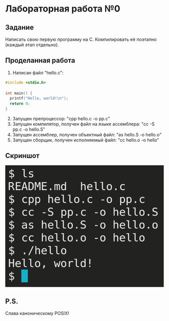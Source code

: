 # Лабораторная работа №0
## Задание
Написать свою первую программу на C. Компилировать её поэтапно (каждый этап отдельно).
## Проделанная работа
1. Написан файл "hello.c":
```c
#include <stdio.h>

int main() {
  printf("Hello, world!\n");
  return 0;
}
```
2. Запущен препроцессор: "cpp hello.c -o pp.c"
3. Запущен компилятор, получен файл на языке ассемблера: "cc -S pp.c -o hello.S"
4. Запущен ассемблер, получен объектный файл: "as hello.S -o hello.o"
5. Запущен сборщик, получен исполняемый файл: "cc hello.o -o hello"
## Скриншот
![Компиляция и запуск](screen.png)

## P.S.
Слава каноническому POSIX!
